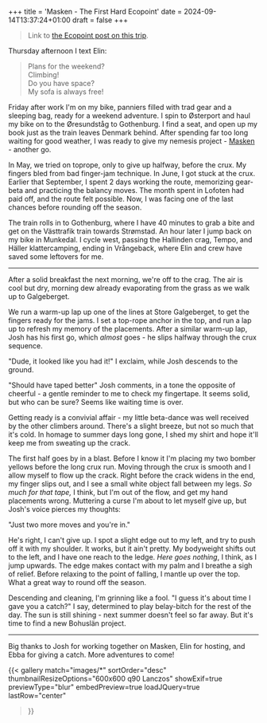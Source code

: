 +++
title = 'Masken - The First Hard Ecopoint'
date = 2024-09-14T13:37:24+01:00
draft = false
+++

> Link to [the Ecopoint post on this trip](https://ecopointclimbing.com/ecopoint/climbing-trip-to-bohuslan-sweden/).


Thursday afternoon I text Elin:
> Plans for the weekend?  
> Climbing!   
> Do you have space?   
> My sofa is always free!   

Friday after work I'm on my bike, panniers filled with trad gear and a sleeping bag, ready for a weekend adventure. 
I spin to Østerport and haul my bike on to the Øresundståg to Gothenburg.
I find a seat, and open up my book just as the train leaves Denmark behind. 
After spending far too long waiting for good weather, I was ready to give my nemesis project - [Masken](https://www.mountainproject.com/route/106850683/masken) - another go.

In May, we tried on toprope, only to give up halfway, before the crux. My fingers bled from bad finger-jam technique.
In June, I got stuck at the crux.
Earlier that September, I spent 2 days working the route, memorizing gear-beta and practicing the balancy moves.
The month spent in Lofoten had paid off, and the route felt possible. 
Now, I was facing one of the last chances before rounding off the season. 

The train rolls in to Gothenburg, where I have 40 minutes to grab a bite and get on the Västtrafik train towards Strømstad.
An hour later I jump back on my bike in Munkedal. 
I cycle west, passing the Hallinden crag, Tempo, and Häller klattercamping, ending in Vrångeback, where Elin and crew have saved some leftovers for me. 

---

After a solid breakfast the next morning, we're off to the crag. 
The air is cool but dry, morning dew already evaporating from the grass as we walk up to Galgeberget. 

We run a warm-up lap up one of the lines at Store Galgeberget, to get the fingers ready for the jams. 
I set a top-rope anchor in the top, and run a lap up to refresh my memory of the placements.
After a similar warm-up lap, Josh has his first go, which _almost_ goes - he slips halfway through the crux sequence. 

"Dude, it looked like you had it!"
I exclaim, while Josh descends to the ground.  

"Should have taped better" Josh comments, in a tone the opposite of cheerful - a gentle reminder to me to check my fingertape. It seems solid, but who can be sure? Seems like waiting time is over. 

Getting ready is a convivial affair - my little beta-dance was well received by the other climbers around. 
There's a slight breeze, but not so much that it's cold. In homage to summer days long gone, I shed my shirt and hope it'll keep me from sweating up the crack. 

The first half goes by in a blast. Before I know it I'm placing my two bomber yellows before the long crux run. 
Moving through the crux is smooth and I allow myself to flow up the crack. 
Right before the crack widens in the end, my finger slips out, and I see a small white object fall between my legs.
_So much for that tape,_ I think, but I'm out of the flow, and get my hand placements wrong.
Muttering a curse I'm about to let myself give up, but Josh's voice pierces my thoughts:

"Just two more moves and you're in." 

He's right, I can't give up.
I spot a slight edge out to my left, and try to push off it with my shoulder. 
It works, but it ain't pretty.
My bodyweight shifts out to the left, and I have one reach to the ledge. 
_Here goes nothing_, I think, as I jump upwards. 
The edge makes contact with my palm and I breathe a sigh of relief. 
Before relaxing to the point of falling, I mantle up over the top. 
What a great way to round off the season. 

Descending and cleaning, I'm grinning like a fool. 
"I guess it's about time I gave you a catch?" I say, determined to play belay-bitch for the rest of the day.
The sun is still shining - next summer doesn't feel so far away. 
But it's time to find a new Bohuslän project.


---
Big thanks to Josh for working together on Masken, Elin for hosting, and Ebba for giving a catch. 
More adventures to come!

{{< gallery
    match="images/*"
    sortOrder="desc"
    thumbnailResizeOptions="600x600 q90 Lanczos"
    showExif=true
    previewType="blur"
    embedPreview=true
    loadJQuery=true
    lastRow="center"
>}}
